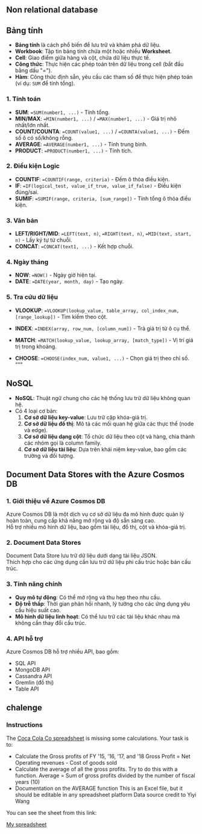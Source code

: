## Non relational database


## Bảng tính
- **Bảng tính** là cách phổ biến để lưu trữ và khám phá dữ liệu.
- **Workbook**: Tập tin bảng tính chứa một hoặc nhiều **Worksheet**.
- **Cell**: Giao điểm giữa hàng và cột, chứa dữ liệu thực tế.
- **Công thức**: Thực hiện các phép toán trên dữ liệu trong cell (bắt đầu bằng dấu "=").
- **Hàm**: Công thức định sẵn, yêu cầu các tham số để thực hiện phép toán (ví dụ: `SUM` để tính tổng).
### 1. Tính toán
- **SUM**: `=SUM(number1, ...)` - Tính tổng.
- **MIN/MAX**: `=MIN(number1, ...)` / `=MAX(number1, ...)` - Giá trị nhỏ nhất/lớn nhất.
- **COUNT/COUNTA**: `=COUNT(value1, ...)` / `=COUNTA(value1, ...)` - Đếm số ô có số/không rỗng.
- **AVERAGE**: `=AVERAGE(number1, ...)` - Tính trung bình.
- **PRODUCT**: `=PRODUCT(number1, ...)` - Tính tích.

### 2. Điều kiện Logic
- **COUNTIF**: `=COUNTIF(range, criteria)` - Đếm ô thỏa điều kiện.
- **IF**: `=IF(logical_test, value_if_true, value_if_false)` - Điều kiện đúng/sai.
- **SUMIF**: `=SUMIF(range, criteria, [sum_range])` - Tính tổng ô thỏa điều kiện.

### 3. Văn bản
- **LEFT/RIGHT/MID**: `=LEFT(text, n)`, `=RIGHT(text, n)`, `=MID(text, start, n)` - Lấy ký tự từ chuỗi.
- **CONCAT**: `=CONCAT(text1, ...)` - Kết hợp chuỗi.

### 4. Ngày tháng
- **NOW**: `=NOW()` - Ngày giờ hiện tại.
- **DATE**: `=DATE(year, month, day)` - Tạo ngày.

### 5. Tra cứu dữ liệu
- **VLOOKUP**: `=VLOOKUP(lookup_value, table_array, col_index_num, [range_lookup])` - Tìm kiếm theo cột.
- **INDEX**: `=INDEX(array, row_num, [column_num])` - Trả giá trị từ ô cụ thể.
- **MATCH**: `=MATCH(lookup_value, lookup_array, [match_type])` - Vị trí giá trị trong khoảng.

- **CHOOSE**: `=CHOOSE(index_num, value1, ...)` - Chọn giá trị theo chỉ số.
"""


## NoSQL
- **NoSQL**: Thuật ngữ chung cho các hệ thống lưu trữ dữ liệu không quan hệ.
- Có 4 loại cơ bản:
  1. **Cơ sở dữ liệu key-value**: Lưu trữ cặp khóa-giá trị.
  2. **Cơ sở dữ liệu đồ thị**: Mô tả các mối quan hệ giữa các thực thể (node và edge).
  3. **Cơ sở dữ liệu dạng cột**: Tổ chức dữ liệu theo cột và hàng, chia thành các nhóm gọi là column family.
  4. **Cơ sở dữ liệu tài liệu**: Dựa trên khái niệm key-value, bao gồm các trường và đối tượng.

## Document Data Stores with the Azure Cosmos DB

### 1. Giới thiệu về Azure Cosmos DB
Azure Cosmos DB là một dịch vụ cơ sở dữ liệu đa mô hình được quản lý hoàn toàn, cung cấp khả năng mở rộng và độ sẵn sàng cao.  
Hỗ trợ nhiều mô hình dữ liệu, bao gồm tài liệu, đồ thị, cột và khóa-giá trị.

### 2. Document Data Stores
Document Data Store lưu trữ dữ liệu dưới dạng tài liệu JSON.  
Thích hợp cho các ứng dụng cần lưu trữ dữ liệu phi cấu trúc hoặc bán cấu trúc.

### 3. Tính năng chính
- **Quy mô tự động**: Có thể mở rộng và thu hẹp theo nhu cầu.
- **Độ trễ thấp**: Thời gian phản hồi nhanh, lý tưởng cho các ứng dụng yêu cầu hiệu suất cao.
- **Mô hình dữ liệu linh hoạt**: Có thể lưu trữ các tài liệu khác nhau mà không cần thay đổi cấu trúc.

### 4. API hỗ trợ
Azure Cosmos DB hỗ trợ nhiều API, bao gồm:
- SQL API
- MongoDB API
- Cassandra API
- Gremlin (đồ thị)
- Table API


## chalenge


### Instructions
The [Coca Cola Co spreadsheet](https://github.com/microsoft/Data-Science-For-Beginners/blob/main/2-Working-With-Data/06-non-relational/CocaColaCo.xlsx) is missing some calculations. Your task is to:

- Calculate the Gross profits of FY '15, '16, '17, and '18
Gross Profit = Net Operating revenues - Cost of goods sold
- Calculate the average of all the gross profits. Try to do this with a function.
Average = Sum of gross profits divided by the number of fiscal years (10)
- Documentation on the AVERAGE function
This is an Excel file, but it should be editable in any spreadsheet platform
Data source credit to Yiyi Wang


You can see the sheet from this link:

[My spreadsheet](https://docs.google.com/spreadsheets/d/19ZHsQbTswYS4WUd888m7PAcQVdgZ8EcF/edit?gid=943468144#gid=943468144)